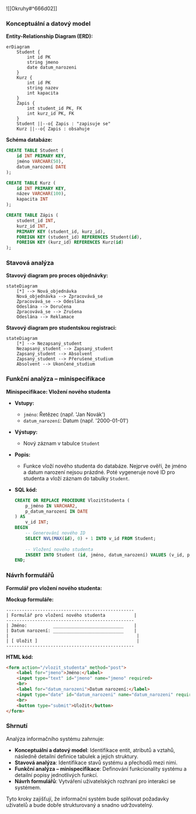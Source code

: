 ![[Okruhy#^666d02]]
### Konceptuální a datový model

**Entity-Relationship Diagram (ERD):**
```mermaid
erDiagram
    Student {
        int id PK
        string jmeno
        date datum_narozeni
    }
    Kurz {
        int id PK
        string nazev
        int kapacita
    }
    Zapis {
        int student_id PK, FK
        int kurz_id PK, FK
    }
    Student ||--o{ Zapis : "zapisuje se"
    Kurz ||--o{ Zapis : obsahuje
```

**Schéma databáze:**
```sql
CREATE TABLE Student (
    id INT PRIMARY KEY,
    jméno VARCHAR(50),
    datum_narození DATE
);

CREATE TABLE Kurz (
    id INT PRIMARY KEY,
    název VARCHAR(100),
    kapacita INT
);

CREATE TABLE Zápis (
    student_id INT,
    kurz_id INT,
    PRIMARY KEY (student_id, kurz_id),
    FOREIGN KEY (student_id) REFERENCES Student(id),
    FOREIGN KEY (kurz_id) REFERENCES Kurz(id)
);
```

### Stavová analýza

**Stavový diagram pro proces objednávky:**
```mermaid
stateDiagram
    [*] --> Nová_objednávka
    Nová_objednávka --> Zpracovává_se
    Zpracovává_se --> Odeslána
    Odeslána --> Doručena
    Zpracovává_se --> Zrušena
    Odeslána --> Reklamace
```

**Stavový diagram pro studentskou registraci:**
```mermaid
stateDiagram
    [*] --> Nezapsaný_student
    Nezapsaný_student --> Zapsaný_student
    Zapsaný_student --> Absolvent
    Zapsaný_student --> Přerušené_studium
    Absolvent --> Ukončené_studium
```

### Funkční analýza – minispecifikace

**Minispecifikace: Vložení nového studenta**

- **Vstupy:**
  - `jméno`: Řetězec (např. 'Jan Novák')
  - `datum_narození`: Datum (např. '2000-01-01')

- **Výstupy:**
  - Nový záznam v tabulce `Student`

- **Popis:**
  - Funkce vloží nového studenta do databáze. Nejprve ověří, že jméno a datum narození nejsou prázdné. Poté vygeneruje nové ID pro studenta a vloží záznam do tabulky `Student`.

- **SQL kód:**
  ```sql
  CREATE OR REPLACE PROCEDURE VlozitStudenta (
      p_jméno IN VARCHAR2,
      p_datum_narození IN DATE
  ) AS
      v_id INT;
  BEGIN
      -- Generování nového ID
      SELECT NVL(MAX(id), 0) + 1 INTO v_id FROM Student;
      
      -- Vložení nového studenta
      INSERT INTO Student (id, jméno, datum_narození) VALUES (v_id, p_jméno, p_datum_narození);
  END;
  ```

### Návrh formulářů

**Formulář pro vložení nového studenta:**

**Mockup formuláře:**
```plaintext
-------------------------------------------------
| Formulář pro vložení nového studenta           |
-------------------------------------------------
| Jméno:          ___________________________    |
| Datum narození: ___________________________    |
|                                                 |
| [ Uložit ]                                      |
-------------------------------------------------
```

**HTML kód:**
```html
<form action="/vlozit_studenta" method="post">
    <label for="jmeno">Jméno:</label>
    <input type="text" id="jmeno" name="jmeno" required>
    <br>
    <label for="datum_narozeni">Datum narození:</label>
    <input type="date" id="datum_narozeni" name="datum_narozeni" required>
    <br>
    <button type="submit">Uložit</button>
</form>
```

### Shrnutí

Analýza informačního systému zahrnuje:
- **Konceptuální a datový model**: Identifikace entit, atributů a vztahů, následně detailní definice tabulek a jejich struktury.
- **Stavová analýza**: Identifikace stavů systému a přechodů mezi nimi.
- **Funkční analýza – minispecifikace**: Definování funkcionality systému a detailní popisy jednotlivých funkcí.
- **Návrh formulářů**: Vytváření uživatelských rozhraní pro interakci se systémem.

Tyto kroky zajišťují, že informační systém bude splňovat požadavky uživatelů a bude dobře strukturovaný a snadno udržovatelný.